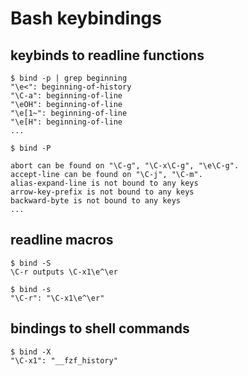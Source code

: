 # Bash keybindings

## keybinds to readline functions

```
$ bind -p | grep beginning
"\e<": beginning-of-history
"\C-a": beginning-of-line
"\eOH": beginning-of-line
"\e[1~": beginning-of-line
"\e[H": beginning-of-line
...
```

```
$ bind -P

abort can be found on "\C-g", "\C-x\C-g", "\e\C-g".
accept-line can be found on "\C-j", "\C-m".
alias-expand-line is not bound to any keys
arrow-key-prefix is not bound to any keys
backward-byte is not bound to any keys
...
```

## readline macros

```
$ bind -S
\C-r outputs \C-x1\e^\er

$ bind -s
"\C-r": "\C-x1\e^\er"
```

## bindings to shell commands

```
$ bind -X
"\C-x1": "__fzf_history"
```

